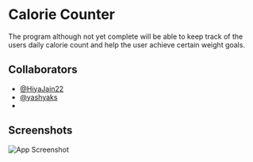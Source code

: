 # Calorie Counter

The program although not yet complete will be able to keep track of the users daily calorie count and help the user achieve certain weight goals.

## Collaborators

- [@HiyaJain22](https://github.com/HiyaJain22)
- [@yashyaks](https://github.com/yashyaks)
- 


## Screenshots

![App Screenshot](https://via.placeholder.com/468x300?text=App+Screenshot+Here)

